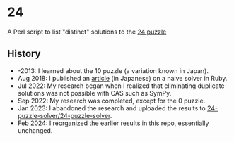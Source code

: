 # 24

A Perl script to list "distinct" solutions to the [24 puzzle](https://en.wikipedia.org/wiki/24_(puzzle))

## History

* -2013: I learned about the 10 puzzle (a variation known in Japan).
* Aug 2018: I published an [article](http://archive.today/2018.08.25-001836/http://konno.co.nf/%E3%83%86%E3%83%B3%E3%83%91%E3%82%BA%E3%83%AB) (in Japanese) on a naive solver in Ruby.
* Jul 2022: My research began when I realized that eliminating duplicate solutions was not possible with CAS such as SymPy.
* Sep 2022: My research was completed, except for the 0 puzzle.
* Jan 2023: I abandoned the research and uploaded the results to [24-puzzle-solver/24-puzzle-solver](https://github.com/24-puzzle-solver/24-puzzle-solver).
* Feb 2024: I reorganized the earlier results in this repo, essentially unchanged.
